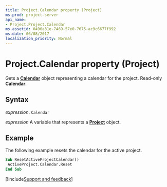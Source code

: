 ```yaml
---
title: Project.Calendar property (Project)
ms.prod: project-server
api_name:
- Project.Project.Calendar
ms.assetid: 0496a31e-7469-57e0-7675-ac9c6677f992
ms.date: 06/08/2017
localization_priority: Normal
---
```



# Project.Calendar property (Project)

Gets a  **[Calendar](Project.Calendar.md)** object representing a calendar for the project. Read-only **Calendar**.


## Syntax

_expression_. `Calendar`

_expression_ A variable that represents a **[Project](project.project.md)** object.


## Example

The following example resets the calendar for the active project.


```vb
Sub ResetActiveProjectCalendar() 
 ActiveProject.Calendar.Reset 
End Sub
```

[!include[Support and feedback](~/includes/feedback-boilerplate.md)]